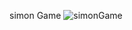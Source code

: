 simon Game 
![simonGame](https://github.com/user-attachments/assets/c12464c1-61e3-48c5-a92a-96013c837851)
